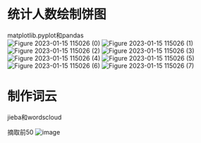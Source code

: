 # 统计人数绘制饼图
matplotlib.pyplot和pandas<br>
![Figure 2023-01-15 115026 (0)](https://user-images.githubusercontent.com/69446590/212522050-8dffa9fb-f9bf-410b-a4e1-f5c752f31ae7.png)
![Figure 2023-01-15 115026 (1)](https://user-images.githubusercontent.com/69446590/212522053-8805d064-84da-466b-b602-cb8b7d4447c8.png)
![Figure 2023-01-15 115026 (2)](https://user-images.githubusercontent.com/69446590/212522056-6e83fc1a-4959-4ba7-b545-f9ea299c3e75.png)
![Figure 2023-01-15 115026 (3)](https://user-images.githubusercontent.com/69446590/212522060-59c83a27-ecb6-47dd-846b-53fa02010fe2.png)
![Figure 2023-01-15 115026 (4)](https://user-images.githubusercontent.com/69446590/212522069-8f1d0913-1bd4-4fe8-9bf1-1a33479270aa.png)
![Figure 2023-01-15 115026 (5)](https://user-images.githubusercontent.com/69446590/212522075-65ab6f56-30b3-4deb-9a75-ca5ae500622c.png)
![Figure 2023-01-15 115026 (6)](https://user-images.githubusercontent.com/69446590/212522078-c3306a00-2a65-4a00-ac34-ca1b9ea25dba.png)
![Figure 2023-01-15 115026 (7)](https://user-images.githubusercontent.com/69446590/212522079-dd0d1eb0-4b1b-4b98-8fb3-787825bda6ab.png)



# 制作词云


jieba和wordscloud

摘取前50
![image](https://user-images.githubusercontent.com/69446590/212524441-c3ef4db3-c476-43a6-b3e3-03c86f8c6857.png)
